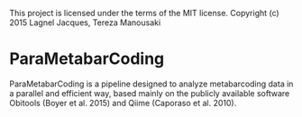 This project is licensed under the terms of the MIT license.
Copyright (c) 2015 Lagnel Jacques, Tereza Manousaki

# ParaMetabarCoding
ParaMetabarCoding is a pipeline designed to analyze metabarcoding data in a parallel and efficient way, based mainly on the publicly available software Obitools (Boyer et al. 2015) and Qiime (Caporaso et al. 2010). 


